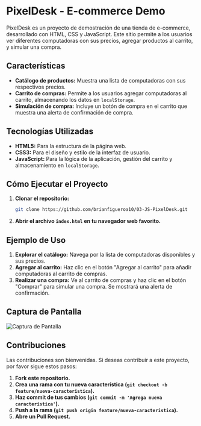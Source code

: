 # PixelDesk - E-commerce Demo

PixelDesk es un proyecto de demostración de una tienda de e-commerce, desarrollado con HTML, CSS y JavaScript. Este sitio permite a los usuarios ver diferentes computadoras con sus precios, agregar productos al carrito, y simular una compra.

## Características

- **Catálogo de productos:** Muestra una lista de computadoras con sus respectivos precios.
- **Carrito de compras:** Permite a los usuarios agregar computadoras al carrito, almacenando los datos en `localStorage`.
- **Simulación de compra:** Incluye un botón de compra en el carrito que muestra una alerta de confirmación de compra.

## Tecnologías Utilizadas

- **HTML5:** Para la estructura de la página web.
- **CSS3:** Para el diseño y estilo de la interfaz de usuario.
- **JavaScript:** Para la lógica de la aplicación, gestión del carrito y almacenamiento en `localStorage`.

## Cómo Ejecutar el Proyecto

1. **Clonar el repositorio:**

    ```bash
    git clone https://github.com/brianfigueroa10/03-JS-PixelDesk.git
    ```

2. **Abrir el archivo `index.html` en tu navegador web favorito.**

## Ejemplo de Uso

1. **Explorar el catálogo:** Navega por la lista de computadoras disponibles y sus precios.
2. **Agregar al carrito:** Haz clic en el botón "Agregar al carrito" para añadir computadoras al carrito de compras.
3. **Realizar una compra:** Ve al carrito de compras y haz clic en el botón "Comprar" para simular una compra. Se mostrará una alerta de confirmación.

## Captura de Pantalla

![Captura de Pantalla](https://res.cloudinary.com/dv4ukplcm/image/upload/f_auto,q_auto/v1/proyects/rkheczv8wmqvvv34gpqz)

## Contribuciones

Las contribuciones son bienvenidas. Si deseas contribuir a este proyecto, por favor sigue estos pasos:

1. **Fork este repositorio.**
2. **Crea una rama con tu nueva característica (`git checkout -b feature/nueva-caracteristica`).**
3. **Haz commit de tus cambios (`git commit -m 'Agrega nueva característica'`).**
4. **Push a la rama (`git push origin feature/nueva-caracteristica`).**
5. **Abre un Pull Request.**

